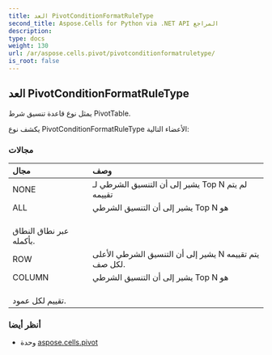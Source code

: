 ```yaml
---
title: العد PivotConditionFormatRuleType
second_title: Aspose.Cells for Python via .NET API المراجع
description:
type: docs
weight: 130
url: /ar/aspose.cells.pivot/pivotconditionformatruletype/
is_root: false
---
```

##  العد PivotConditionFormatRuleType
يمثل نوع قاعدة تنسيق شرط PivotTable.



يكشف نوع PivotConditionFormatRuleType الأعضاء التالية:

###  مجالات
| مجال| وصف|
| :- | :- |
| NONE | يشير إلى أن التنسيق الشرطي لـ Top N لم يتم تقييمه|
| ALL | يشير إلى أن التنسيق الشرطي Top N هو<br/> عبر نطاق النطاق بأكمله.|
| ROW | يشير إلى أن التنسيق الشرطي الأعلى N يتم تقييمه لكل صف.|
| COLUMN | يشير إلى أن التنسيق الشرطي Top N هو<br/> تقييم لكل عمود.|



###  أنظر أيضا
* وحدة [aspose.cells.pivot](..)
